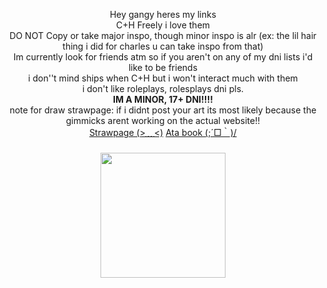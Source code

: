 <p align="center">Hey gangy heres my links<br>C+H Freely i love them<br>DO NOT Copy or take major inspo, though minor inspo is alr (ex: the lil hair thing i did for charles u can take inspo from that)<br>Im currently look for friends atm so if you aren't on any of my dni lists i'd like to be friends<br> i don''t mind ships when C+H but i won't interact much with them <br>
  i don't like roleplays, rolesplays dni pls.<br>
  <strong>IM A MINOR, 17+ DNI!!!!</strong> <br> note for draw strawpage: if i didnt post your art its most likely because the gimmicks arent working on the actual website!! <br>
<a href="https://aboutmorgio.straw.page/">Strawpage (>﹏<)</a>
    <a href="https://morgio.atabook.org/">Ata book (;´□｀)/</a>
</p>

###

<div align="center">
  <img height="200" src="https://i.pinimg.com/736x/2e/14/43/2e14430b02b1f4c520eae67d3f83c370.jpg"  />
</div>

###
